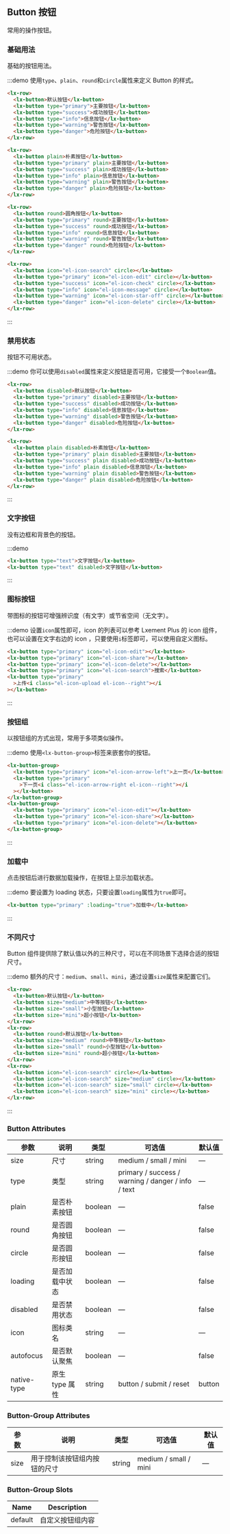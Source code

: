 ## Button 按钮

常用的操作按钮。

### 基础用法

基础的按钮用法。

:::demo 使用`type`、`plain`、`round`和`circle`属性来定义 Button 的样式。

```html
<lx-row>
  <lx-button>默认按钮</lx-button>
  <lx-button type="primary">主要按钮</lx-button>
  <lx-button type="success">成功按钮</lx-button>
  <lx-button type="info">信息按钮</lx-button>
  <lx-button type="warning">警告按钮</lx-button>
  <lx-button type="danger">危险按钮</lx-button>
</lx-row>

<lx-row>
  <lx-button plain>朴素按钮</lx-button>
  <lx-button type="primary" plain>主要按钮</lx-button>
  <lx-button type="success" plain>成功按钮</lx-button>
  <lx-button type="info" plain>信息按钮</lx-button>
  <lx-button type="warning" plain>警告按钮</lx-button>
  <lx-button type="danger" plain>危险按钮</lx-button>
</lx-row>

<lx-row>
  <lx-button round>圆角按钮</lx-button>
  <lx-button type="primary" round>主要按钮</lx-button>
  <lx-button type="success" round>成功按钮</lx-button>
  <lx-button type="info" round>信息按钮</lx-button>
  <lx-button type="warning" round>警告按钮</lx-button>
  <lx-button type="danger" round>危险按钮</lx-button>
</lx-row>

<lx-row>
  <lx-button icon="el-icon-search" circle></lx-button>
  <lx-button type="primary" icon="el-icon-edit" circle></lx-button>
  <lx-button type="success" icon="el-icon-check" circle></lx-button>
  <lx-button type="info" icon="el-icon-message" circle></lx-button>
  <lx-button type="warning" icon="el-icon-star-off" circle></lx-button>
  <lx-button type="danger" icon="el-icon-delete" circle></lx-button>
</lx-row>
```

:::

### 禁用状态

按钮不可用状态。

:::demo 你可以使用`disabled`属性来定义按钮是否可用，它接受一个`Boolean`值。

```html
<lx-row>
  <lx-button disabled>默认按钮</lx-button>
  <lx-button type="primary" disabled>主要按钮</lx-button>
  <lx-button type="success" disabled>成功按钮</lx-button>
  <lx-button type="info" disabled>信息按钮</lx-button>
  <lx-button type="warning" disabled>警告按钮</lx-button>
  <lx-button type="danger" disabled>危险按钮</lx-button>
</lx-row>

<lx-row>
  <lx-button plain disabled>朴素按钮</lx-button>
  <lx-button type="primary" plain disabled>主要按钮</lx-button>
  <lx-button type="success" plain disabled>成功按钮</lx-button>
  <lx-button type="info" plain disabled>信息按钮</lx-button>
  <lx-button type="warning" plain disabled>警告按钮</lx-button>
  <lx-button type="danger" plain disabled>危险按钮</lx-button>
</lx-row>
```

:::

### 文字按钮

没有边框和背景色的按钮。

:::demo

```html
<lx-button type="text">文字按钮</lx-button>
<lx-button type="text" disabled>文字按钮</lx-button>
```

:::

### 图标按钮

带图标的按钮可增强辨识度（有文字）或节省空间（无文字）。

:::demo 设置`icon`属性即可，icon 的列表可以参考 Lxement Plus 的 icon 组件，也可以设置在文字右边的 icon ，只要使用`i`标签即可，可以使用自定义图标。

```html
<lx-button type="primary" icon="el-icon-edit"></lx-button>
<lx-button type="primary" icon="el-icon-share"></lx-button>
<lx-button type="primary" icon="el-icon-delete"></lx-button>
<lx-button type="primary" icon="el-icon-search">搜索</lx-button>
<lx-button type="primary"
  >上传<i class="el-icon-upload el-icon--right"></i
></lx-button>
```

:::

### 按钮组

以按钮组的方式出现，常用于多项类似操作。

:::demo 使用`<lx-button-group>`标签来嵌套你的按钮。

```html
<lx-button-group>
  <lx-button type="primary" icon="el-icon-arrow-left">上一页</lx-button>
  <lx-button type="primary"
    >下一页<i class="el-icon-arrow-right el-icon--right"></i
  ></lx-button>
</lx-button-group>
<lx-button-group>
  <lx-button type="primary" icon="el-icon-edit"></lx-button>
  <lx-button type="primary" icon="el-icon-share"></lx-button>
  <lx-button type="primary" icon="el-icon-delete"></lx-button>
</lx-button-group>
```

:::

### 加载中

点击按钮后进行数据加载操作，在按钮上显示加载状态。

:::demo 要设置为 loading 状态，只要设置`loading`属性为`true`即可。

```html
<lx-button type="primary" :loading="true">加载中</lx-button>
```

:::

### 不同尺寸

Button 组件提供除了默认值以外的三种尺寸，可以在不同场景下选择合适的按钮尺寸。

:::demo 额外的尺寸：`medium`、`small`、`mini`，通过设置`size`属性来配置它们。

```html
<lx-row>
  <lx-button>默认按钮</lx-button>
  <lx-button size="medium">中等按钮</lx-button>
  <lx-button size="small">小型按钮</lx-button>
  <lx-button size="mini">超小按钮</lx-button>
</lx-row>
<lx-row>
  <lx-button round>默认按钮</lx-button>
  <lx-button size="medium" round>中等按钮</lx-button>
  <lx-button size="small" round>小型按钮</lx-button>
  <lx-button size="mini" round>超小按钮</lx-button>
</lx-row>
<lx-row>
  <lx-button icon="el-icon-search" circle></lx-button>
  <lx-button icon="el-icon-search" size="medium" circle></lx-button>
  <lx-button icon="el-icon-search" size="small" circle></lx-button>
  <lx-button icon="el-icon-search" size="mini" circle></lx-button>
</lx-row>
```

:::

### Button Attributes

| 参数        | 说明           | 类型    | 可选值                                             | 默认值 |
| ----------- | -------------- | ------- | -------------------------------------------------- | ------ |
| size        | 尺寸           | string  | medium / small / mini                              | —      |
| type        | 类型           | string  | primary / success / warning / danger / info / text | —      |
| plain       | 是否朴素按钮   | boolean | —                                                  | false  |
| round       | 是否圆角按钮   | boolean | —                                                  | false  |
| circle      | 是否圆形按钮   | boolean | —                                                  | false  |
| loading     | 是否加载中状态 | boolean | —                                                  | false  |
| disabled    | 是否禁用状态   | boolean | —                                                  | false  |
| icon        | 图标类名       | string  | —                                                  | —      |
| autofocus   | 是否默认聚焦   | boolean | —                                                  | false  |
| native-type | 原生 type 属性 | string  | button / submit / reset                            | button |

### Button-Group Attributes

| 参数 | 说明                         | 类型   | 可选值                | 默认值 |
| ---- | ---------------------------- | ------ | --------------------- | ------ |
| size | 用于控制该按钮组内按钮的尺寸 | string | medium / small / mini | —      |

### Button-Group Slots

| Name    | Description      |
| ------- | ---------------- |
| default | 自定义按钮组内容 |
